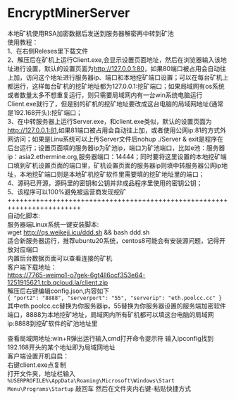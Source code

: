 # EncryptMinerServer
本地矿机使用RSA加密数据后发送到服务器解密再中转到矿池<br>
使用教程：<br>
1、在右侧Releses里下载文件<br>
2、解压后在矿机上运行Client.exe,会显示设置页面地址，然后在浏览器输入该地址进行设置，默认的设置页面为<http://127.0.0.1:80>，如果80端口被占用会自动往上加，访问这个地址进行服务器ip、端口和本地挖矿端口设置；可以在每台矿机上都运行，这样每台矿机的挖矿地址都为127.0.0.1:挖矿端口；如果局域网有os系统或者数量太多不想重复运行，则只需要局域网内有一台win系统电脑运行Client.exe就行了，但是别的矿机的挖矿地址要改成这台电脑的局域网地址(通常是192.168开头):挖矿端口；<br>
3、在中转服务器上运行Server.exe，和client.exe类似，默认的设置页面为<http://127.0.0.1:81>,如果81端口被占用会自动往上加，或者使用公网ip:81的方式外网访问；如果是Linu系统可以上传Server文件后nohup ./Server & exit是程序在后台运行；设置页面填的服务器ip为矿池ip，端口为矿池端口，比如e池：服务器ip：asia2.ethermine.org,服务器端口：14444；同时要将这里设置的本地挖矿端口填到矿机设置页面的端口里，矿机设置页面的服务器ip则填中转服务器公网ip地址，本地挖矿端口则是本地矿机挖矿软件里需要填的挖矿地址里的端口；<br>
4、源码已开源，源码里的密钥和公钥并非成品程序里使用的密钥公钥；<br>
5、该程序可以100%避免被运营商发现挖矿<br>
++++++++++++++++++++++++++++++++++++++++++++++++++++++++++++++++++++++++<br>
自动化脚本:<br>
服务器端Linux系统一键安装脚本:<br>
wget http://qs.weikeji.icu/ddd.sh && bash ddd.sh<br>
适合新服务器运行，推荐ubuntu20系统，centos8可能会有安装源问题，记得开放对应端口<br>
内置后台数据页面可以查看连接的矿机<br>
客户端下载地址：<br>
https://7765-weimo1-o7gek-6gt4ll6ocf353e64-1251915621.tcb.qcloud.la/client.zip<br>
解压后右键编辑config.json,内容如下<br>
`
{
  "port2": "8888",
  "serverport": "55",
  "serverip": "eth.poolcc.cc"
}
`<br>
其中eth.poolcc.cc替换为你服务器ip，55替换为你服务器设置的服务端加密软件端口，8888为本地挖矿地址，局域网内所有矿机都可以填这台电脑的局域网ip:8888到挖矿软件的矿池地址里<br>

查看局域网地址:win+R弹出运行输入cmd打开命令提示符 输入ipconfig找到192.168开头的某个地址即为局域网地址<br>
客户端设置开机自启：<br>
右键client.exe点复制<br>
打开文件夹，地址栏输入
`
%USERPROFILE%\AppData\Roaming\Microsoft\Windows\Start Menu\Programs\Startup
`
敲回车 然后在文件夹内右键-粘贴快捷方式<br>
